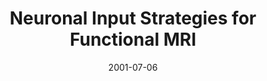 ---
title: "Neuronal Input Strategies for Functional MRI"
project_id: 
date: 2001-07-06
conference_id: ""
presenters:
   - peter_bandettini
summary: "<p>Beijing Normal University, Beijing, China</p>"
file: /assets/presentations/T106.pdf
filename: T106.pdf
layout: presentation
---